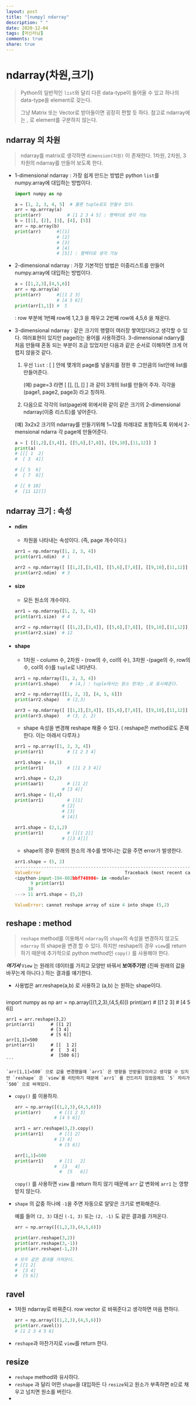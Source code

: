 ```yaml
---
layout: post
title: "[numpy] ndarray"
description: " "
date: 2020-12-04
tags: [머신러닝]
comments: true
share: true
---
```


# ndarray(차원,크기)

> Python의 일반적인 `list`와 달리 다른 data-type이 들어올 수 있고 하나의 data-type을 element로 갖는다.
>
> 그냥 Matrix 또는 Vector로 받아들이면 굉장히 편할 듯 하다. 참고로 ndarray에는 , 로 element를 구분하지 않는다.



## ndarray 의 차원

> ndarray를 matrix로 생각하면 `dimension(차원)` 이 존재한다. 1차원, 2차원, 3차원의 ndarray를 만들어 보도록 한다.



* 1-dimensional ndarray : 가장 쉽게 만드는 방법은 python `list`를 numpy.array에 대입하는 방법이다.

  ```python
  import numpy as np
  
  a = [1, 2, 3, 4, 5]  # 물론 tuple로도 만들수 있다.
  arr = np.arrray(a)
  print(arr)          # [1 2 3 4 5] : 행벡터로 생각 가능
  b = [[1], [2], [3], [4], [5]]
  arr = np.array(b)
  print(arr)      #[[1]
                  # [2]
                  # [3]
                  # [4]
                  # [5]] : 열벡터로 생각 가능
  
  ```

* 2-dimensional ndarray : 가장 기본적인 방법은 이중리스트를 만들어  numpy.array에 대입하는 방법이다.

  ```python
  a = [[1,2,3],[4,5,6]]
  arr = np.array(a)
  print(arr)      #[[1 2 3]
                  # [4 5 6]] 
  print(arr[1,1]) #  5
  ```

  : row 부분에 1번째 row에 1,2,3 을 채우고 2번째 row에 4,5,6 을 채운다.

* 3-dimensional ndarray : 같은 크기의 행렬이 여러장 쌓여있다라고 생각할 수 있다. 여러표현이 있지만 page라는 용어를 사용하겠다.  3-dimensional ndarry를 처음 만들때 혼동 되는 부분이 조금 있었지만 다음과 같은 순서로 이해하면 크게 어렵지 않을것 같다.

  1. 우선 `list` : [ ] 안에 몇개의 page를 넣을지를 정한 후 그만큼의 list안에 list를 만들어준다.

     (예) page=3 라면 [ [], [], [] ] 과 같이 3개의 list를 만들어 주자. 각각을(page1, page2, page3) 라고 칭하자.

  2.  다음으로 각각의 list(page)에 위에서와 같이  같은 크기의 2-dimensional ndarray(이중 리스트)를 넣어준다.

     (예) 3x2x2 크기의 ndarray를 만들기위해 1~12를 차례대로 포함하도록 위에서 2-mensional ndarra 각 page에  만들어준다.

     ```python
     a = [ [[1,2],[3,4]], [[5,6],[7,8]], [[9,10],[11,12]] ]
     print(a)
     # [[[ 1  2]
     #  [ 3  4]]
     
     # [[ 5  6]
     #  [ 7  8]]
     
     # [[ 9 10]
     #  [11 12]]]
     ```

     

  

## ndarray 크기 : 속성

* #### ndim

  * 차원을 나타내는 속성이다. (즉, page 개수이다.)

  ```python
  arr1 = np.ndarray([1, 2, 3, 4])
  print(arr1.ndim)  # 1
  
  arr2 = np.ndarray([ [[1,2],[3,4]], [[5,6],[7,8]], [[9,10],[11,12]] ]) # 위에서 사용한 예제
  print(arr2.ndim)  # 3
  ```



* #### size

  * 모든 원소의 개수이다.

  ```python
  arr1 = np.ndarray([1, 2, 3, 4])
  print(arr1.size)  # 4
  
  arr2 = np.ndarray([ [[1,2],[3,4]], [[5,6],[7,8]], [[9,10],[11,12]] ]) # 위에서 사용한 예제
  print(arr2.size)  # 12
  ```



* #### shape

  * 1차원 - column 수, 2차원 - (row의 수, col의 수), 3차원 -(page의 수, row의 수, col의 수)를 `tuple`로 나타낸다.

  ```python
  arr1 = np.ndarray([1, 2, 3, 4])
  print(arr1.shape)    # (4,) : tuple에서는 원소 한개는 ,로 표시해준다.    
  
  arr2 = np.ndarray([[1, 2, 3], [4, 5, 6]])
  print(arr2.shape)   # (2,3)
  
  arr3 = np.ndarray([ [[1,2],[3,4]], [[5,6],[7,8]], [[9,10],[11,12]] ]) # 위에서 사용한 예제
  print(arr3.shape)   # (3, 2, 2)
  ```

  * shape 속성을 변경해 reshape 해줄 수 있다. ( reshape은 method로도 존재한다. 이는 아래서 다루자.)

  ```python
  arr1 = np.array([1, 2, 3, 4])
  print(arr1)         # [1 2 3 4]
  
  arr1.shape = (4,1)  
  print(arr1)         # [[1 2 3 4]]
  
  arr1.shape = (2,2)
  print(aar1)         # [[1 2]
  				    # [3 4]]
  arr1.shape = (1,4)
  print(arr1)         # [[1]
  					# [2]
  					# [3]
  					# [4]]
              
  arr1.shape = (2,1,2)
  print(arr1)         # [[[1 2]]
  					# [[3 4]]]
  ```

  * shape의 경우 원래의 원소의 개수를 벗어나는 값을 주면 error가 발생한다.

  ```python
  arr1.shape = (5, 2)
  ---------------------------------------------------------------------------
  ValueError                                Traceback (most recent call last)
  <ipython-input-194-802bbf748986> in <module>
        9 print(arr1)
       10 
  ---> 11 arr1.shape = (5,2)
  
  ValueError: cannot reshape array of size 4 into shape (5,2)
  ```

  

## reshape : method

> `reshape`  method를 이용해서 `ndarray`의 `shape`의 속성을 변경하지 않고도 `ndarray` 의 shape을 변경 할 수 있다. 하지만 reshape의 경우 `view`를 return 하기 때문에 추가적으로 python method인 `copy()` 를 사용해야 한다.

***여기서***  `View` 는 원래의 데이터를 가지고 모양만 바꿔서 __보여주기만__ (진짜 원래의 값을 바꾸는게 아니다.) 하는 결과를 얘기한다. 

* 사용법은 arr.reshape(a,b) 로 사용하고 (a,b) 는 원하는 shape이다.

	```	python
import numpy as np
arr = np.array([(1,2,3),(4,5,6)])
print(arr)       # [[1 2 3]
				 # [4 5 6]]
	
	arr1 = arr.reshape(3,2)
	print(arr1)      # [[1 2]
					 # [3 4]
	                 # [5 6]]
	arr[1,1]=500
	print(arr1)      # [[  1 2]
					 #  [  3 4]
	                 #  [500 6]]   
	```
	
	`arr[1,1]=500` 으로 값을 변경했을때 `arr1` 은 영향을 안받을것이라고 생각할 수 있지만 `reshape` 은 `view`를 리턴하기 때문에 `arr1` 를 건드리지 않았음에도 `5` 자리가 `500` 으로 바껴있다.



* `copy()` 를 이용하자.

  ```python
  arr = np.array([(1,2,3),(4,5,6)])
  print(arr)       # [[1 2 3]
  				 # [4 5 6]]
  
  arr1 = arr.reshape(3,2).copy()
  print(arr1)      # [[1 2]
  				 # [3 4]
                   # [5 6]]
  
  arr[1,1]=500
  print(arr1)      # [[1   2]
  				 #  [3   4]
                   #  [5   6]]
  ```
  
  `copy()` 를 사용하면 `view` 를 return 하지 않기 때문에 `arr` 값 변화에 `arr1` 는 영향받지 않는다.



* `shape` 의 값중 하나에  `-1`을 주면 자동으로 알맞은 크기로 변화해준다.

  예를 들어 `(2, 3)` 대신 `(-1, 3)` 또는 `(2, -1)` 도 같은 결과를 가져온다.

  ```python
  arr = np.array([(1,2,3),(4,5,6)])
  
  print(arr.reshape(3,2))
  print(arr.reshape(3,-1))
  print(arr.reshape(-1,2))
  
  # 모두 같은 결과를 가져온다.
  # [[1 2]
  #  [3 4]
  #  [5 6]]
  ```

  

## ravel

* 1차원 ndarray로 바꿔준다. row vector 로 바꿔준다고 생각하면 마음 편하다. 

  ```python
  arr = np.array([(1,2,3),(4,5,6)])
  print(arr.ravel())
  # [1 2 3 4 5 6]
  ```

* `reshape`과 마찬가지로 `view`를 return 한다.



## resize

* `reshape` method와 유사하다.
* `reshape` 과 달리 어떤 `shape`을 대입하든 다 `resize`되고 원소가 부족하면 `0`으로 채우고 넘치면 원소를 버린다.
* 
